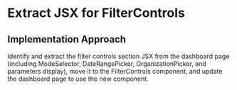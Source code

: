 # Extract JSX for FilterControls

## Implementation Approach
Identify and extract the filter controls section JSX from the dashboard page (including ModeSelector, DateRangePicker, OrganizationPicker, and parameters display), move it to the FilterControls component, and update the dashboard page to use the new component.